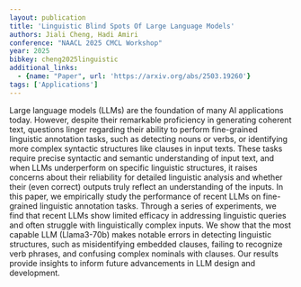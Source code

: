 ```yaml
---
layout: publication
title: 'Linguistic Blind Spots Of Large Language Models'
authors: Jiali Cheng, Hadi Amiri
conference: "NAACL 2025 CMCL Workshop"
year: 2025
bibkey: cheng2025linguistic
additional_links:
  - {name: "Paper", url: 'https://arxiv.org/abs/2503.19260'}
tags: ['Applications']
---
```

Large language models (LLMs) are the foundation of many AI applications
today. However, despite their remarkable proficiency in generating coherent
text, questions linger regarding their ability to perform fine-grained
linguistic annotation tasks, such as detecting nouns or verbs, or identifying
more complex syntactic structures like clauses in input texts. These tasks
require precise syntactic and semantic understanding of input text, and when
LLMs underperform on specific linguistic structures, it raises concerns about
their reliability for detailed linguistic analysis and whether their (even
correct) outputs truly reflect an understanding of the inputs. In this paper,
we empirically study the performance of recent LLMs on fine-grained linguistic
annotation tasks. Through a series of experiments, we find that recent LLMs
show limited efficacy in addressing linguistic queries and often struggle with
linguistically complex inputs. We show that the most capable LLM (Llama3-70b)
makes notable errors in detecting linguistic structures, such as misidentifying
embedded clauses, failing to recognize verb phrases, and confusing complex
nominals with clauses. Our results provide insights to inform future
advancements in LLM design and development.

